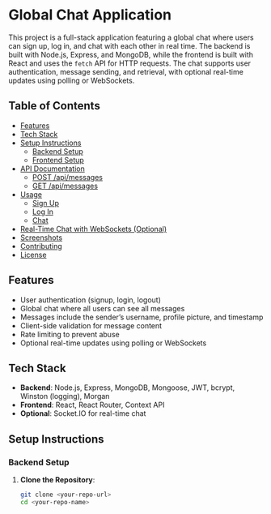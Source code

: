 # Global Chat Application

This project is a full-stack application featuring a global chat where users can sign up, log in, and chat with each other in real time. The backend is built with Node.js, Express, and MongoDB, while the frontend is built with React and uses the `fetch` API for HTTP requests. The chat supports user authentication, message sending, and retrieval, with optional real-time updates using polling or WebSockets.

## Table of Contents
- [Features](#features)
- [Tech Stack](#tech-stack)
- [Setup Instructions](#setup-instructions)
  - [Backend Setup](#backend-setup)
  - [Frontend Setup](#frontend-setup)
- [API Documentation](#api-documentation)
  - [POST /api/messages](#post-apimessages)
  - [GET /api/messages](#get-apimessages)
- [Usage](#usage)
  - [Sign Up](#sign-up)
  - [Log In](#log-in)
  - [Chat](#chat)
- [Real-Time Chat with WebSockets (Optional)](#real-time-chat-with-websockets-optional)
- [Screenshots](#screenshots)
- [Contributing](#contributing)
- [License](#license)

## Features
- User authentication (signup, login, logout)
- Global chat where all users can see all messages
- Messages include the sender’s username, profile picture, and timestamp
- Client-side validation for message content
- Rate limiting to prevent abuse
- Optional real-time updates using polling or WebSockets

## Tech Stack
- **Backend**: Node.js, Express, MongoDB, Mongoose, JWT, bcrypt, Winston (logging), Morgan
- **Frontend**: React, React Router, Context API
- **Optional**: Socket.IO for real-time chat

## Setup Instructions

### Backend Setup
1. **Clone the Repository**:
   ```bash
   git clone <your-repo-url>
   cd <your-repo-name>
